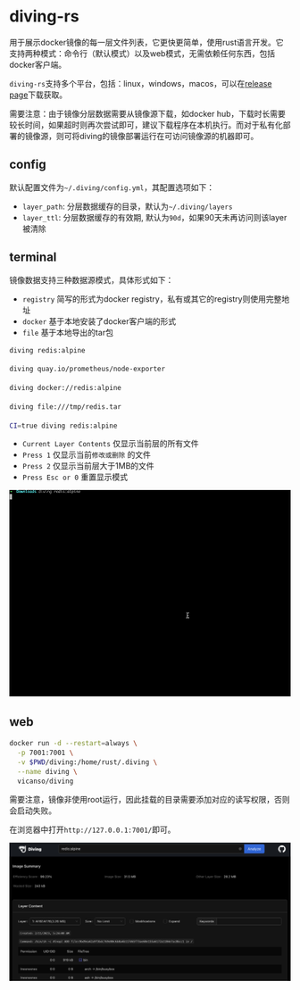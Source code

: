 # diving-rs

用于展示docker镜像的每一层文件列表，它更快更简单，使用rust语言开发。它支持两种模式：命令行（默认模式）以及web模式，无需依赖任何东西，包括docker客户端。

`diving-rs`支持多个平台，包括：linux，windows，macos，可以在[release page](https://github.com/vicanso/diving-rs/releases)下载获取。

需要注意：由于镜像分层数据需要从镜像源下载，如docker hub，下载时长需要较长时间，如果超时则再次尝试即可，建议下载程序在本机执行。而对于私有化部署的镜像源，则可将diving的镜像部署运行在可访问镜像源的机器即可。

## config

默认配置文件为`~/.diving/config.yml`，其配置选项如下：

- `layer_path`: 分层数据缓存的目录，默认为`~/.diving/layers`
- `layer_ttl`: 分层数据缓存的有效期, 默认为`90d`，如果90天未再访问则该layer被清除

## terminal

镜像数据支持三种数据源模式，具体形式如下：

- `registry` 简写的形式为docker registry，私有或其它的registry则使用完整地址
- `docker` 基于本地安装了docker客户端的形式
- `file` 基于本地导出的tar包

```bash
diving redis:alpine

diving quay.io/prometheus/node-exporter

diving docker://redis:alpine

diving file:///tmp/redis.tar

CI=true diving redis:alpine
```

- `Current Layer Contents` 仅显示当前层的所有文件
- `Press 1` 仅显示当前`修改或删除` 的文件
- `Press 2` 仅显示当前层大于1MB的文件
- `Press Esc or 0` 重置显示模式 

![](./assets/diving-terminal.gif)

## web

```bash
docker run -d --restart=always \
  -p 7001:7001 \
  -v $PWD/diving:/home/rust/.diving \
  --name diving \
  vicanso/diving
```

需要注意，镜像非使用root运行，因此挂载的目录需要添加对应的读写权限，否则会启动失败。

在浏览器中打开`http://127.0.0.1:7001/`即可。

![](./assets/diving-web.png)